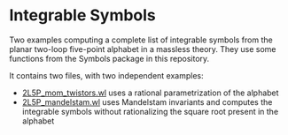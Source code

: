 Integrable Symbols
==================

Two examples computing a complete list of integrable symbols from the
planar two-loop five-point alphabet in a massless theory.  They use
some functions from the Symbols package in this repository.

It contains two files, with two independent examples:
- [2L5P_mom_twistors.wl](2L5P_mom_twistors.wl) uses a rational
  parametrization of the alphabet
- [2L5P_mandelstam.wl](2L5P_mandelstam.wl) uses Mandelstam invariants
  and computes the integrable symbols without rationalizing the square
  root present in the alphabet
